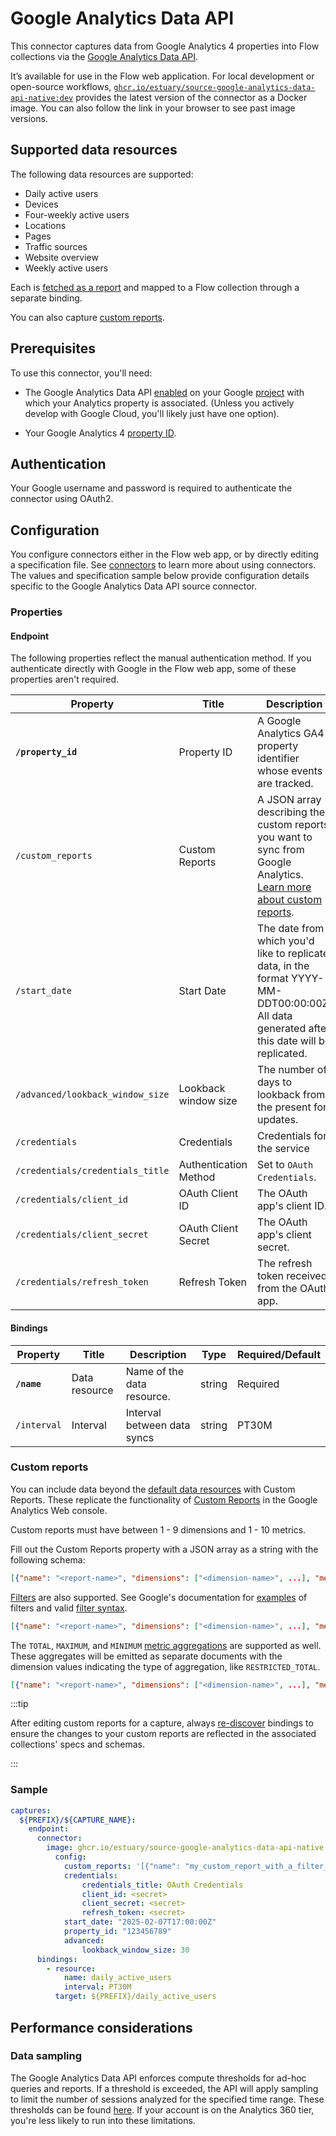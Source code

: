 
# Google Analytics Data API

This connector captures data from Google Analytics 4 properties into Flow collections via the
[Google Analytics Data API](https://developers.google.com/analytics/devguides/reporting/data/v1).

It’s available for use in the Flow web application. For local development or open-source workflows, [`ghcr.io/estuary/source-google-analytics-data-api-native:dev`](https://ghcr.io/estuary/source-google-analytics-data-api-native:dev) provides the latest version of the connector as a Docker image. You can also follow the link in your browser to see past image versions.

## Supported data resources

The following data resources are supported:

* Daily active users
* Devices
* Four-weekly active users
* Locations
* Pages
* Traffic sources
* Website overview
* Weekly active users

Each is [fetched as a report](https://developers.google.com/analytics/devguides/reporting/data/v1/rest/v1beta/properties/runReport) and mapped to a Flow collection through a separate binding.

You can also capture [custom reports](#custom-reports).

## Prerequisites

To use this connector, you'll need:

* The Google Analytics Data API [enabled](https://support.google.com/googleapi/answer/6158841?hl=en) on your Google [project](https://cloud.google.com/storage/docs/projects) with which your Analytics property is associated.
(Unless you actively develop with Google Cloud, you'll likely just have one option).

* Your Google Analytics 4 [property ID](https://developers.google.com/analytics/devguides/reporting/data/v1/property-id#what_is_my_property_id).

## Authentication

Your Google username and password is required to authenticate the connector using OAuth2.

## Configuration

You configure connectors either in the Flow web app, or by directly editing a specification file.
See [connectors](../../../concepts/connectors.md#using-connectors) to learn more about using connectors. The values and specification sample below provide configuration details specific to the Google Analytics Data API source connector.

### Properties

#### Endpoint

The following properties reflect the manual authentication method. If you authenticate directly with Google in the Flow web app, some of these properties aren't required.

| Property | Title | Description | Type | Required/Default |
|---|---|---|---|---|
| **`/property_id`** | Property ID | A Google Analytics GA4 property identifier whose events are tracked. | string | Required |
| `/custom_reports` | Custom Reports | A JSON array describing the custom reports you want to sync from Google Analytics. [Learn more about custom reports](#custom-reports).| string |  |
| `/start_date` | Start Date | The date from which you&#x27;d like to replicate data, in the format YYYY-MM-DDT00:00:00Z. All data generated after this date will be replicated. | string | Defaults to 30 days before the present |
| `/advanced/lookback_window_size` | Lookback window size | The number of days to lookback from the present for updates. | integer | 30 |
| `/credentials` | Credentials | Credentials for the service | object |  |
| `/credentials/credentials_title` | Authentication Method | Set to `OAuth Credentials`. | string | Required |
| `/credentials/client_id` | OAuth Client ID | The OAuth app's client ID. | string | Required |
| `/credentials/client_secret` | OAuth Client Secret | The OAuth app's client secret. | string | Required |
| `/credentials/refresh_token` | Refresh Token | The refresh token received from the OAuth app. | string | Required |

#### Bindings

| Property | Title | Description | Type | Required/Default |
|---|---|---|---|---|
| **`/name`** | Data resource | Name of the data resource. | string | Required |
| `/interval` | Interval | Interval between data syncs | string |    PT30M      |

### Custom reports

You can include data beyond the [default data resources](#supported-data-resources) with Custom Reports.
These replicate the functionality of [Custom Reports](https://support.google.com/analytics/answer/10445879?hl=en) in the Google Analytics Web console.

Custom reports must have between 1 - 9 dimensions and 1 - 10 metrics.

Fill out the Custom Reports property with a JSON array as a string with the following schema:

```json
[{"name": "<report-name>", "dimensions": ["<dimension-name>", ...], "metrics": ["<metric-name>", ...]}]
```

[Filters](https://developers.google.com/analytics/devguides/reporting/data/v1/rest/v1beta/FilterExpression#Filter) are also supported. See Google's documentation for [examples](https://developers.google.com/analytics/devguides/reporting/data/v1/basics#filter) of filters and valid [filter syntax](https://developers.google.com/analytics/devguides/reporting/data/v1/rest/v1beta/FilterExpression).

```json
[{"name": "<report-name>", "dimensions": ["<dimension-name>", ...], "metrics": ["<metric-name>", ...], "dimensionFilter": "<filter-object>", "metricFilter": "<another-filter-object>"}]
```

The `TOTAL`, `MAXIMUM`, and `MINIMUM` [metric aggregations](https://developers.google.com/analytics/devguides/reporting/data/v1/rest/v1beta/MetricAggregation) are supported as well. These aggregates will be emitted as separate documents with the dimension values indicating the type of aggregation, like `RESTRICTED_TOTAL`.

```json
[{"name": "<report-name>", "dimensions": ["<dimension-name>", ...], "metrics": ["<metric-name>", ...], "metricAggregations": ["TOTAL", "MAXIMUM", "MINIMUM"]}]
```

:::tip

After editing custom reports for a capture, always [re-discover](../../../concepts/captures.md#discovery) bindings to ensure the changes to your custom reports are reflected in the associated collections' specs and schemas.

:::

### Sample

```yaml
captures:
  ${PREFIX}/${CAPTURE_NAME}:
    endpoint:
      connector:
        image: ghcr.io/estuary/source-google-analytics-data-api-native:dev
          config:
            custom_reports: '[{"name": "my_custom_report_with_a_filter_and_aggregate", "dimensions": ["browser"], "metrics": ["totalUsers"], "dimensionFilter": {"filter": {"fieldName": "browser", "stringFilter": {"value": "Chrome"}}}, "metricAggregates": ["TOTAL"]}]'
            credentials:
                credentials_title: OAuth Credentials
                client_id: <secret>
                client_secret: <secret>
                refresh_token: <secret>
            start_date: "2025-02-07T17:00:00Z"
            property_id: "123456789"
            advanced:
                lookback_window_size: 30
      bindings:
        - resource:
            name: daily_active_users
            interval: PT30M
          target: ${PREFIX}/daily_active_users

```

## Performance considerations

### Data sampling

The Google Analytics Data API enforces compute thresholds for ad-hoc queries and reports.
If a threshold is exceeded, the API will apply sampling to limit the number of sessions analyzed for the specified time range.
These thresholds can be found [here](https://support.google.com/analytics/answer/2637192?hl=en&ref_topic=2601030&visit_id=637868645346124317-2833523666&rd=1#thresholds&zippy=%2Cin-this-article).
If your account is on the Analytics 360 tier, you're less likely to run into these limitations.
